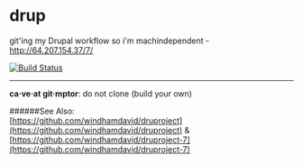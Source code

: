 drup
====

git'ing my Drupal workflow so i'm machindependent - http://64.207.154.37/7/

[![Build Status](https://travis-ci.org/windhamdavid/drup.png?branch=master)](https://travis-ci.org/windhamdavid/drup)  

*****
**ca·ve·at git·mptor**: do not clone (build your own) 

######See Also:   
[https://github.com/windhamdavid/druproject](https://github.com/windhamdavid/druproject) & 
[https://github.com/windhamdavid/druproject-7](https://github.com/windhamdavid/druproject-7)